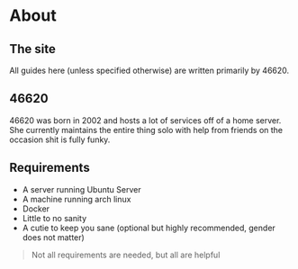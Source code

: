 # About

## The site

All guides here (unless specified otherwise) are written primarily by 46620.

## 46620

46620 was born in 2002 and hosts a lot of services off of a home server. She currently maintains the entire thing solo with help from friends on the occasion shit is fully funky.

## Requirements

  *   A server running Ubuntu Server
  *   A machine running arch linux
  *   Docker
  *   Little to no sanity
  *   A cutie to keep you sane (optional but highly recommended, gender does not matter)
> Not all requirements are needed, but all are helpful